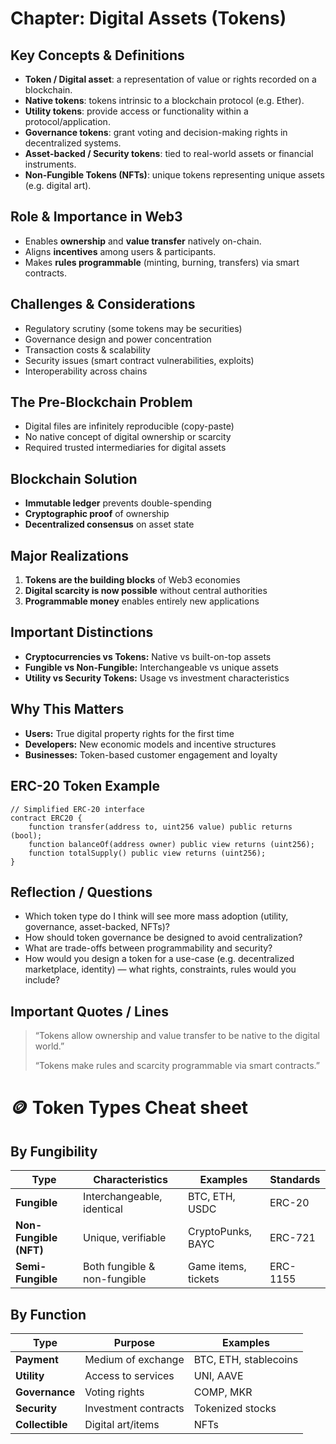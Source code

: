 # Chapter: Digital Assets (Tokens)

## Key Concepts & Definitions

- **Token / Digital asset**: a representation of value or rights recorded on a blockchain.
- **Native tokens**: tokens intrinsic to a blockchain protocol (e.g. Ether).
- **Utility tokens**: provide access or functionality within a protocol/application.
- **Governance tokens**: grant voting and decision-making rights in decentralized systems.
- **Asset-backed / Security tokens**: tied to real-world assets or financial instruments.
- **Non-Fungible Tokens (NFTs)**: unique tokens representing unique assets (e.g. digital art).

## Role & Importance in Web3

- Enables **ownership** and **value transfer** natively on-chain.
- Aligns **incentives** among users & participants.
- Makes **rules programmable** (minting, burning, transfers) via smart contracts.

## Challenges & Considerations

- Regulatory scrutiny (some tokens may be securities)
- Governance design and power concentration
- Transaction costs & scalability
- Security issues (smart contract vulnerabilities, exploits)
- Interoperability across chains

## The Pre-Blockchain Problem

- Digital files are infinitely reproducible (copy-paste)
- No native concept of digital ownership or scarcity
- Required trusted intermediaries for digital assets

## Blockchain Solution

- **Immutable ledger** prevents double-spending
- **Cryptographic proof** of ownership
- **Decentralized consensus** on asset state

## Major Realizations

1. **Tokens are the building blocks** of Web3 economies
2. **Digital scarcity is now possible** without central authorities
3. **Programmable money** enables entirely new applications

## Important Distinctions

- **Cryptocurrencies vs Tokens:** Native vs built-on-top assets
- **Fungible vs Non-Fungible:** Interchangeable vs unique assets
- **Utility vs Security Tokens:** Usage vs investment characteristics

## Why This Matters

- **Users:** True digital property rights for the first time
- **Developers:** New economic models and incentive structures
- **Businesses:** Token-based customer engagement and loyalty

## ERC-20 Token Example

```solidity
// Simplified ERC-20 interface
contract ERC20 {
    function transfer(address to, uint256 value) public returns (bool);
    function balanceOf(address owner) public view returns (uint256);
    function totalSupply() public view returns (uint256);
}

```

## Reflection / Questions

- Which token type do I think will see more mass adoption (utility, governance, asset-backed, NFTs)?
- How should token governance be designed to avoid centralization?
- What are trade-offs between programmability and security?
- How would you design a token for a use-case (e.g. decentralized marketplace, identity) — what rights, constraints, rules would you include?

## Important Quotes / Lines

> “Tokens allow ownership and value transfer to be native to the digital world.”
>
> “Tokens make rules and scarcity programmable via smart contracts.”

# 🪙 Token Types Cheat sheet

## By Fungibility

| Type                   | Characteristics              | Examples            | Standards |
| ---------------------- | ---------------------------- | ------------------- | --------- |
| **Fungible**           | Interchangeable, identical   | BTC, ETH, USDC      | ERC-20    |
| **Non-Fungible (NFT)** | Unique, verifiable           | CryptoPunks, BAYC   | ERC-721   |
| **Semi-Fungible**      | Both fungible & non-fungible | Game items, tickets | ERC-1155  |

## By Function

| Type            | Purpose              | Examples              |
| --------------- | -------------------- | --------------------- |
| **Payment**     | Medium of exchange   | BTC, ETH, stablecoins |
| **Utility**     | Access to services   | UNI, AAVE             |
| **Governance**  | Voting rights        | COMP, MKR             |
| **Security**    | Investment contracts | Tokenized stocks      |
| **Collectible** | Digital art/items    | NFTs                  |

